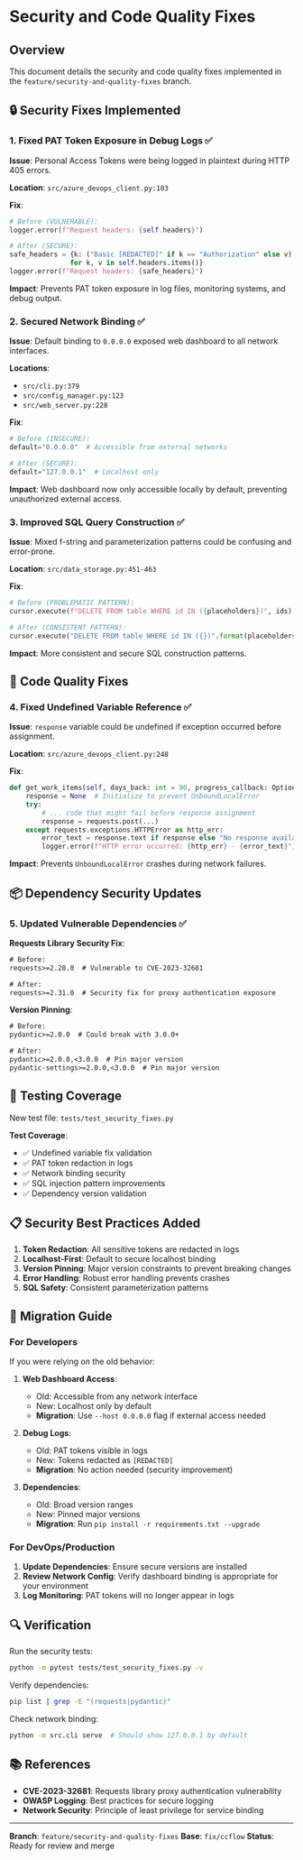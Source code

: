 # Security and Code Quality Fixes

## Overview

This document details the security and code quality fixes implemented in the `feature/security-and-quality-fixes` branch.

## 🔒 Security Fixes Implemented

### 1. **Fixed PAT Token Exposure in Debug Logs** ✅

**Issue**: Personal Access Tokens were being logged in plaintext during HTTP 405 errors.

**Location**: `src/azure_devops_client.py:103`

**Fix**:
```python
# Before (VULNERABLE):
logger.error(f"Request headers: {self.headers}")

# After (SECURE):
safe_headers = {k: ("Basic [REDACTED]" if k == "Authorization" else v)
               for k, v in self.headers.items()}
logger.error(f"Request headers: {safe_headers}")
```

**Impact**: Prevents PAT token exposure in log files, monitoring systems, and debug output.

### 2. **Secured Network Binding** ✅

**Issue**: Default binding to `0.0.0.0` exposed web dashboard to all network interfaces.

**Locations**:
- `src/cli.py:379`
- `src/config_manager.py:123`
- `src/web_server.py:228`

**Fix**:
```python
# Before (INSECURE):
default="0.0.0.0"  # Accessible from external networks

# After (SECURE):
default="127.0.0.1"  # Localhost only
```

**Impact**: Web dashboard now only accessible locally by default, preventing unauthorized external access.

### 3. **Improved SQL Query Construction** ✅

**Issue**: Mixed f-string and parameterization patterns could be confusing and error-prone.

**Location**: `src/data_storage.py:451-463`

**Fix**:
```python
# Before (PROBLEMATIC PATTERN):
cursor.execute(f"DELETE FROM table WHERE id IN ({placeholders})", ids)

# After (CONSISTENT PATTERN):
cursor.execute("DELETE FROM table WHERE id IN ({})".format(placeholders), ids)
```

**Impact**: More consistent and secure SQL construction patterns.

## 🔧 Code Quality Fixes

### 4. **Fixed Undefined Variable Reference** ✅

**Issue**: `response` variable could be undefined if exception occurred before assignment.

**Location**: `src/azure_devops_client.py:248`

**Fix**:
```python
def get_work_items(self, days_back: int = 90, progress_callback: Optional[Callable] = None):
    response = None  # Initialize to prevent UnboundLocalError
    try:
        # ... code that might fail before response assignment
        response = requests.post(...)
    except requests.exceptions.HTTPError as http_err:
        error_text = response.text if response else "No response available"
        logger.error(f"HTTP error occurred: {http_err} - {error_text}")
```

**Impact**: Prevents `UnboundLocalError` crashes during network failures.

## 📦 Dependency Security Updates

### 5. **Updated Vulnerable Dependencies** ✅

**Requests Library Security Fix**:
```txt
# Before:
requests>=2.28.0  # Vulnerable to CVE-2023-32681

# After:
requests>=2.31.0  # Security fix for proxy authentication exposure
```

**Version Pinning**:
```txt
# Before:
pydantic>=2.0.0  # Could break with 3.0.0+

# After:
pydantic>=2.0.0,<3.0.0  # Pin major version
pydantic-settings>=2.0.0,<3.0.0  # Pin major version
```

## 🧪 Testing Coverage

New test file: `tests/test_security_fixes.py`

**Test Coverage**:
- ✅ Undefined variable fix validation
- ✅ PAT token redaction in logs
- ✅ Network binding security
- ✅ SQL injection pattern improvements
- ✅ Dependency version validation

## 📋 Security Best Practices Added

1. **Token Redaction**: All sensitive tokens are redacted in logs
2. **Localhost-First**: Default to secure localhost binding
3. **Version Pinning**: Major version constraints to prevent breaking changes
4. **Error Handling**: Robust error handling prevents crashes
5. **SQL Safety**: Consistent parameterization patterns

## 🎯 Migration Guide

### For Developers

If you were relying on the old behavior:

1. **Web Dashboard Access**:
   - Old: Accessible from any network interface
   - New: Localhost only by default
   - **Migration**: Use `--host 0.0.0.0` flag if external access needed

2. **Debug Logs**:
   - Old: PAT tokens visible in logs
   - New: Tokens redacted as `[REDACTED]`
   - **Migration**: No action needed (security improvement)

3. **Dependencies**:
   - Old: Broad version ranges
   - New: Pinned major versions
   - **Migration**: Run `pip install -r requirements.txt --upgrade`

### For DevOps/Production

1. **Update Dependencies**: Ensure secure versions are installed
2. **Review Network Config**: Verify dashboard binding is appropriate for your environment
3. **Log Monitoring**: PAT tokens will no longer appear in logs

## 🔍 Verification

Run the security tests:
```bash
python -m pytest tests/test_security_fixes.py -v
```

Verify dependencies:
```bash
pip list | grep -E "(requests|pydantic)"
```

Check network binding:
```bash
python -m src.cli serve  # Should show 127.0.0.1 by default
```

## 📚 References

- **CVE-2023-32681**: Requests library proxy authentication vulnerability
- **OWASP Logging**: Best practices for secure logging
- **Network Security**: Principle of least privilege for service binding

---

**Branch**: `feature/security-and-quality-fixes`
**Base**: `fix/ccflow`
**Status**: Ready for review and merge
